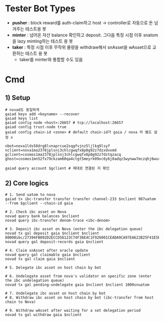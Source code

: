 # Tester Bot Types

* **pusher** : block reward를 auth-claim하고 host -> controller로 자동으로 돈 넘겨주는 테스트용 봇
* **minter** : 넘어온 자산 balance 확인하고 deposit. 그다음 특정 시점 이후 snatom을 lazy minting하는 테스트 용 봇
* **taker** : 특정 시점 이후 무작위 물량을 withdraw해서 snAsset을 wAsset으로 교환하는 테스트 용 봇
  * taker를 minter와 통합할 수도 있음

# Cmd
## 1) Setup
```shell
# novad도 동일하게
gaiad keys add <keyname> --recover
gaiad keys list
gaiad config node <host>:26657 # tcp://localhost:26657
gaiad config trust-node true
gaiad config chain-id <zone> # default chain-id가 gaia / nova 라 별도 설정 x

nbot=nova1lds58drg8lvnaprcue2sqgfvjnz5ljlkq9lsyf
nclient=nova1ma2378jplsnj3chlcgwqfx8p8g92z7dzxdvxmd
gclient=cosmos1ma2378jplsnj3chlcgwqfx8p8g92z7dztqzacq
ghost=cosmos1mn52fx79ckzam60qa4ctgt5meyrk09xc6y6j8adqz3wynww7mczqhj6wur

gaiad query account $gclient # 제대로 연결된 지 확인
```

## 2) Core logics
```shell
# 1. Send uatom to nova
gaiad tx ibc-transfer transfer transfer channel-233 $nclient 987uatom --from $gclient --chain-id gaia

# 2. Check ibc asset on Nova
novad query bank balances $nclient
novad query ibc-transfer denom-trace <ibc-denom>

# 3. Deposit ibc asset on Nova (enter the ibc delegation queue)
novad tx gal deposit gaia $nclient $nclient 80000ibc/27394FB092D2ECCD56123C74F36E4C1F926001CEADA9CA97EA622B25F41E5EB2
novad query gal deposit-records gaia $nclient

# 4. Claim snAsset after oracle update
novad query gal claimable gaia $nclient
novad tx gal claim gaia $nclient

# 5. Delegate ibc asset on host chain by bot

# 6. Undelegate asset from nova's validator on specific zone (enter the ibc undelegation queue)
novad tx gal pending-undelegate gaia $nclient $nclient 1000snuatom

# 7. Undelegate ibc asset on host chain by bot
# 8. Withdraw ibc asset on host chain by bot (ibc-transfer from host chain to Nova)

# 9. Withdraw wAsset after waiting for a set delegation period
novad tx gal withdraw gaia $nclient
```